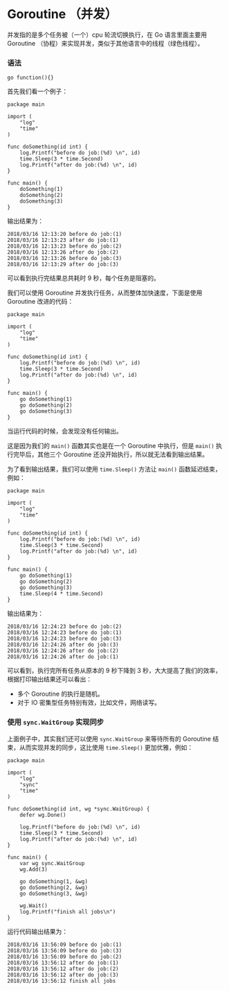 # Goroutine （并发）

并发指的是多个任务被（一个）cpu 轮流切换执行，在 Go 语言里面主要用 Goroutine （协程）来实现并发，类似于其他语言中的线程（绿色线程）。

### 语法

```
go function(){}
```

首先我们看一个例子：

```
package main

import (
	"log"
	"time"
)

func doSomething(id int) {
	log.Printf("before do job:(%d) \n", id)
	time.Sleep(3 * time.Second)
	log.Printf("after do job:(%d) \n", id)
}

func main() {
	doSomething(1)
	doSomething(2)
	doSomething(3)
}
```

输出结果为： 
```
2018/03/16 12:13:20 before do job:(1) 
2018/03/16 12:13:23 after do job:(1) 
2018/03/16 12:13:23 before do job:(2) 
2018/03/16 12:13:26 after do job:(2) 
2018/03/16 12:13:26 before do job:(3) 
2018/03/16 12:13:29 after do job:(3) 
```

可以看到执行完结果总共耗时 9 秒，每个任务是阻塞的。

我们可以使用 Goroutine 并发执行任务，从而整体加快速度，下面是使用 Goroutine 改进的代码：

```
package main

import (
	"log"
	"time"
)

func doSomething(id int) {
	log.Printf("before do job:(%d) \n", id)
	time.Sleep(3 * time.Second)
	log.Printf("after do job:(%d) \n", id)
}

func main() {
	go doSomething(1)
	go doSomething(2)
	go doSomething(3)
}
```

当运行代码的时候，会发现没有任何输出。   

这是因为我们的 `main()` 函数其实也是在一个 Goroutine 中执行，但是 `main()` 执行完毕后，其他三个 Goroutine 还没开始执行，所以就无法看到输出结果。

为了看到输出结果，我们可以使用 `time.Sleep()` 方法让 `main()` 函数延迟结束，例如：

```
package main

import (
	"log"
	"time"
)

func doSomething(id int) {
	log.Printf("before do job:(%d) \n", id)
	time.Sleep(3 * time.Second)
	log.Printf("after do job:(%d) \n", id)
}

func main() {
	go doSomething(1)
	go doSomething(2)
	go doSomething(3)
	time.Sleep(4 * time.Second)
}
```

输出结果为：

```
2018/03/16 12:24:23 before do job:(2) 
2018/03/16 12:24:23 before do job:(1) 
2018/03/16 12:24:23 before do job:(3) 
2018/03/16 12:24:26 after do job:(3) 
2018/03/16 12:24:26 after do job:(2) 
2018/03/16 12:24:26 after do job:(1)
```
 
可以看到，执行完所有任务从原本的 9 秒下降到 3 秒，大大提高了我们的效率，根据打印输出结果还可以看出：

- 多个 Goroutine 的执行是随机。
- 对于 IO 密集型任务特别有效，比如文件，网络读写。

### 使用 `sync.WaitGroup` 实现同步

上面例子中，其实我们还可以使用 `sync.WaitGroup` 来等待所有的 Goroutine 结束，从而实现并发的同步，这比使用 `time.Sleep()` 更加优雅，例如：

```
package main

import (
	"log"
	"sync"
	"time"
)

func doSomething(id int, wg *sync.WaitGroup) {
	defer wg.Done()

	log.Printf("before do job:(%d) \n", id)
	time.Sleep(3 * time.Second)
	log.Printf("after do job:(%d) \n", id)
}

func main() {
	var wg sync.WaitGroup
	wg.Add(3)

	go doSomething(1, &wg)
	go doSomething(2, &wg)
	go doSomething(3, &wg)

	wg.Wait()
	log.Printf("finish all jobs\n")
}
```

运行代码输出结果为：

```
2018/03/16 13:56:09 before do job:(1) 
2018/03/16 13:56:09 before do job:(3) 
2018/03/16 13:56:09 before do job:(2) 
2018/03/16 13:56:12 after do job:(1) 
2018/03/16 13:56:12 after do job:(2) 
2018/03/16 13:56:12 after do job:(3) 
2018/03/16 13:56:12 finish all jobs
```
